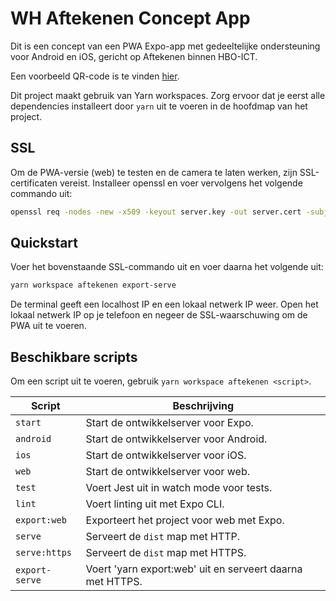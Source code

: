 # WH Aftekenen Concept App
Dit is een concept van een PWA Expo-app met gedeeltelijke ondersteuning voor Android en iOS, gericht op Aftekenen binnen HBO-ICT.

Een voorbeeld QR-code is te vinden [hier](./docs/voorbeeld.md).

Dit project maakt gebruik van Yarn workspaces. Zorg ervoor dat je eerst alle dependencies installeert door `yarn` uit te voeren in de hoofdmap van het project.

## SSL
Om de PWA-versie (web) te testen en de camera te laten werken, zijn SSL-certificaten vereist. Installeer openssl en voer vervolgens het volgende commando uit:

```bash
openssl req -nodes -new -x509 -keyout server.key -out server.cert -subj "/CN=localhost"
```

## Quickstart
Voer het bovenstaande SSL-commando uit en voer daarna het volgende uit:

```bash
yarn workspace aftekenen export-serve
```

De terminal geeft een localhost IP en een lokaal netwerk IP weer. Open het lokaal netwerk IP op je telefoon en negeer de SSL-waarschuwing om de PWA uit te voeren.

## Beschikbare scripts
Om een script uit te voeren, gebruik `yarn workspace aftekenen <script>`.

| Script          | Beschrijving                                              |
|-----------------|-----------------------------------------------------------|
| `start`         | Start de ontwikkelserver voor Expo.                       |
| `android`       | Start de ontwikkelserver voor Android.                    |
| `ios`           | Start de ontwikkelserver voor iOS.                        |
| `web`           | Start de ontwikkelserver voor web.                        |
| `test`          | Voert Jest uit in watch mode voor tests.                  |
| `lint`          | Voert linting uit met Expo CLI.                           |
| `export:web`    | Exporteert het project voor web met Expo.                 |
| `serve`         | Serveert de `dist` map met HTTP.                          |
| `serve:https`   | Serveert de `dist` map met HTTPS.                         |
| `export-serve`  | Voert 'yarn export:web' uit en serveert daarna met HTTPS. |
